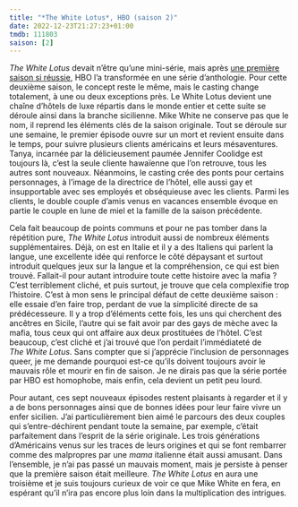 ```yaml
---
title: "*The White Lotus*, HBO (saison 2)"
date: 2022-12-23T21:27:23+01:00
tmdb: 111803 
saison: [2]
---
```


*The White Lotus* devait n’être qu’une mini-série, mais après [une première saison si réussie](https://nicolasfurno.fr/serie/white-lotus-hbo-saison-1/), HBO l’a transformée en une série d’anthologie. Pour cette deuxième saison, le concept reste le même, mais le casting change totalement, à une ou deux exceptions près. Le White Lotus devient une chaîne d’hôtels de luxe répartis dans le monde entier et cette suite se déroule ainsi dans la branche sicilienne. Mike White ne conserve pas que le nom, il reprend les éléments clés de la saison originale. Tout se déroule sur une semaine, le premier épisode ouvre sur un mort et revient ensuite dans le temps, pour suivre plusieurs clients américains et leurs mésaventures. Tanya, incarnée par la délicieusement paumée Jennifer Coolidge est toujours là, c’est la seule cliente hawaïenne que l’on retrouve, tous les autres sont nouveaux. Néanmoins, le casting crée des ponts pour certains personnages, à l’image de la directrice de l’hôtel, elle aussi gay et insupportable avec ses employés et obséquieuse avec les clients. Parmi les clients, le double couple d’amis venus en vacances ensemble évoque en partie le couple en lune de miel et la famille de la saison précédente. 

Cela fait beaucoup de points communs et pour ne pas tomber dans la répétition pure, *The White Lotus* introduit aussi de nombreux éléments supplémentaires. Déjà, on est en Italie et il y a des Italiens qui parlent la langue, une excellente idée qui renforce le côté dépaysant et surtout introduit quelques jeux sur la langue et la compréhension, ce qui est bien trouvé. Fallait-il pour autant introduire toute cette histoire avec la mafia ? C’est terriblement cliché, et puis surtout, je trouve que cela complexifie trop l’histoire. C’est à mon sens le principal défaut de cette deuxième saison : elle essaie d’en faire trop, perdant de vue la simplicité directe de sa prédécesseure. Il y a trop d’éléments cette fois, les uns qui cherchent des ancêtres en Sicile, l’autre qui se fait avoir par des gays de mèche avec la mafia, tous ceux qui ont affaire aux deux prostituées de l’hôtel. C’est beaucoup, c’est cliché et j’ai trouvé que l’on perdait l’immédiateté de *The White Lotus*. Sans compter que si j’apprécie l’inclusion de personnages queer, je me demande pourquoi est-ce qu’ils doivent toujours avoir le mauvais rôle et mourir en fin de saison. Je ne dirais pas que la série portée par HBO est homophobe, mais enfin, cela devient un petit peu lourd.

Pour autant, ces sept nouveaux épisodes restent plaisants à regarder et il y a de bons personnages ainsi que de bonnes idées pour leur faire vivre un enfer sicilien. J’ai particulièrement bien aimé le parcours des deux couples qui s’entre-déchirent pendant toute la semaine, par exemple, c’était parfaitement dans l’esprit de la série originale. Les trois générations d’Américains venus sur les traces de leurs origines et qui se font rembarrer comme des malpropres par une *mama* italienne était aussi amusant. Dans l’ensemble, je n’ai pas passé un mauvais moment, mais je persiste à penser que la première saison était meilleure. *The White Lotus* en aura une troisième et je suis toujours curieux de voir ce que Mike White en fera, en espérant qu’il n’ira pas encore plus loin dans la multiplication des intrigues.